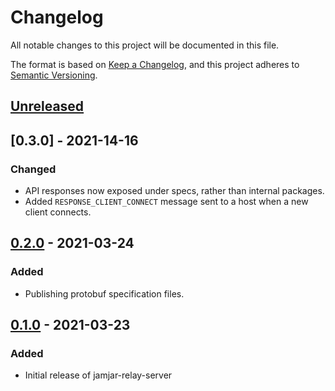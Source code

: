 # Changelog
All notable changes to this project will be documented in this file.

The format is based on [Keep a Changelog](https://keepachangelog.com/en/1.1.0/),
and this project adheres to [Semantic Versioning](https://semver.org/spec/v2.0.0.html).

## [Unreleased]

## [0.3.0] - 2021-14-16
### Changed
- API responses now exposed under specs, rather than internal packages.
- Added `RESPONSE_CLIENT_CONNECT` message sent to a host when a new client connects.

## [0.2.0] - 2021-03-24
### Added
- Publishing protobuf specification files.

## [0.1.0] - 2021-03-23
### Added
- Initial release of jamjar-relay-server

[Unreleased]: https://github.com/jamjarlabs/jamjar-relay-server/compare/v0.2.0...HEAD
[0.2.0]: https://github.com/jamjarlabs/jamjar-relay-server/compare/v0.1.0...v0.2.0
[0.1.0]: https://github.com/jamjarlabs/jamjar-relay-server/releases/tag/v0.1.0
